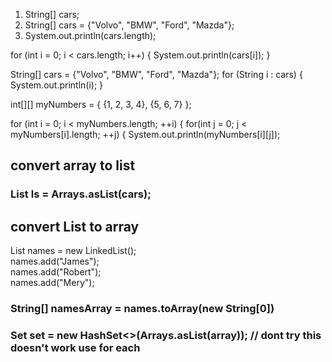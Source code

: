 1. String[] cars;
2. String[] cars = {"Volvo", "BMW", "Ford", "Mazda"};
3. System.out.println(cars.length);


for (int i = 0; i < cars.length; i++) {
  System.out.println(cars[i]);
}


String[] cars = {"Volvo", "BMW", "Ford", "Mazda"};
for (String i : cars) {
  System.out.println(i);
}

int[][] myNumbers = { {1, 2, 3, 4}, {5, 6, 7} };

 for (int i = 0; i < myNumbers.length; ++i) {
      for(int j = 0; j < myNumbers[i].length; ++j) {
        System.out.println(myNumbers[i][j]);
        
 ## convert array to list 
 ###  List<String> ls = Arrays.asList(cars); 
 
 ## convert List to array 
  List<String> names = new LinkedList<String>();  
  names.add("James");  
   names.add("Robert");  
    names.add("Mery");
  ### String[] namesArray = names.toArray(new String[0]) 
  ### Set<T> set = new HashSet<>(Arrays.asList(array)); // dont try this doesn't work  use for each 

